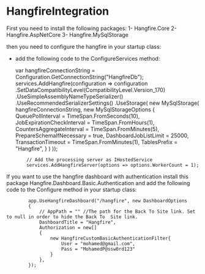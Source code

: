 # HangfireIntegration

First you need to install the following packages:
1- Hangfire.Core
2- Hangfire.AspNetCore
3- Hangfire.MySqlStorage

then you need to configure the hangfire in your startup class:
  - add the following code to the ConfigureServices method:
  
    var hangfireConnectionString = Configuration.GetConnectionString("HangfireDb");
            services.AddHangfire(configuration => configuration
                .SetDataCompatibilityLevel(CompatibilityLevel.Version_170)
                .UseSimpleAssemblyNameTypeSerializer()
                .UseRecommendedSerializerSettings()
                .UseStorage(
                    new MySqlStorage(
                        hangfireConnectionString,
                        new MySqlStorageOptions
                        {
                            QueuePollInterval = TimeSpan.FromSeconds(10),
                            JobExpirationCheckInterval = TimeSpan.FromHours(1),
                            CountersAggregateInterval = TimeSpan.FromMinutes(5),
                            PrepareSchemaIfNecessary = true,
                            DashboardJobListLimit = 25000,
                            TransactionTimeout = TimeSpan.FromMinutes(1),
                            TablesPrefix = "Hangfire",
                        }
                    )
                ));

            // Add the processing server as IHostedService
            services.AddHangfireServer(options => options.WorkerCount = 1);
     
     
If you want to use the hangfire dashboard with authentication install this package Hangfire.Dashboard.Basic.Authentication
and add the following code to the Configure method in your startup class:

            app.UseHangfireDashboard("/hangfire", new DashboardOptions
            {
                // AppPath = "" //The path for the Back To Site link. Set to null in order to hide the Back To  Site link.
                DashboardTitle = "Hangfire",
                Authorization = new[]
                {
                    new HangfireCustomBasicAuthenticationFilter{
                        User = "mohamed@gmail.com",
                        Pass = "MohamedP@ssw0rd123"
                    }
                },
            });
